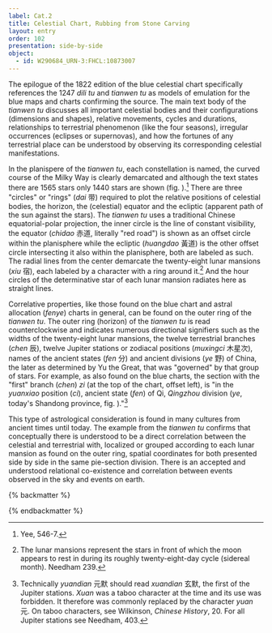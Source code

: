 ```yaml
---
label: Cat.2
title: Celestial Chart, Rubbing from Stone Carving
layout: entry
order: 102
presentation: side-by-side
object:
  - id: W290684_URN-3:FHCL:10873007
---
```


The epilogue of the 1822 edition of the blue celestial chart specifically references the 1247 *dili tu* and *tianwen tu* as models of emulation for the blue maps and charts confirming the source. The main text body of the *tianwen tu* discusses all important celestial bodies and their configurations (dimensions and shapes), relative movements, cycles and durations, relationships to terrestrial phenomenon (like the four seasons), irregular occurrences (eclipses or supernovas), and how the fortunes of any terrestrial place can be understood by observing its corresponding celestial manifestations.

In the planispere of the *tianwen tu*, each constellation is named, the curved course of the Milky Way is clearly demarcated and although the text states there are 1565 stars only 1440 stars are shown (fig. ).[^1] There are three "circles" or "rings" (*dai* 带) required to plot the relative positions of celestial bodies, the horizon, the (celestial) equator and the ecliptic (apparent path of the sun against the stars). The *tianwen tu* uses a traditional Chinese equatorial-polar projection, the inner circle is the line of constant visibility, the equator (*chidao* 赤道, literally "red road") is shown as an offset circle within the planisphere while the ecliptic (*huangdao* 黃道) is the other offset circle intersecting it also within the planisphere, both are labeled as such. The radial lines from the center demarcate the twenty-eight lunar mansions (*xiu* 宿), each labeled by a character with a ring around it.[^2] And the hour circles of the determinative star of each lunar mansion radiates here as straight lines.

Correlative properties, like those found on the blue chart and astral allocation (*fenye*) charts in general, can be found on the outer ring of the *tianwen tu*. The outer ring (horizon) of the *tianwen tu* is read counterclockwise and indicates numerous directional signifiers such as the widths of the twenty-eight lunar mansions, the twelve terrestrial branches (*chen* 辰), twelve Jupiter stations or zodiacal positions (*muxingci* 木星次), names of the ancient states (*fen* 分) and ancient divisions (*ye* 野) of China, the later as determined by Yu the Great, that was "governed" by that group of stars. For example, as also found on the blue charts, the section with the "first" branch (*chen*) *zi* (at the top of the chart, offset left), is "in the *yuanxiao* position (*ci*), ancient state (*fen*) of Qi, *Qingzhou* division (*ye*, today's Shandong province, fig. )."[^3]

This type of astrological consideration is found in many cultures from ancient times until today. The example from the *tianwen tu* confirms that conceptually there is understood to be a direct correlation between the celestial and terrestrial with, localized or grouped according to each lunar mansion as found on the outer ring, spatial coordinates for both presented side by side in the same pie-section division. There is an accepted and understood relational co-existence and correlation between events observed in the sky and events on earth.

[^1]: Yee, 546-7.

[^2]: The lunar mansions represent the stars in front of which the moon appears to rest in during its roughly twenty-eight-day cycle (sidereal month). Needham 239.

[^3]: Technically *yuandian* 元默 should read *xuandian* 玄默, the first of the Jupiter stations. *Xuan* was a taboo character at the time and its use was forbidden. It therefore was commonly replaced by the character *yuan* 元. On taboo characters, see Wilkinson, *Chinese History*, 20. For all Jupiter stations see Needham, 403.

{% backmatter %}


{% endbackmatter %}
